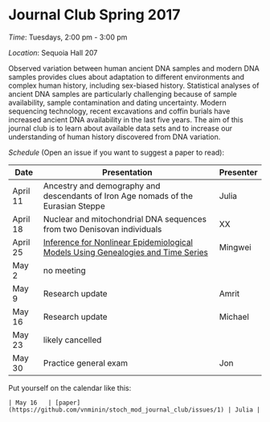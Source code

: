 # Journal Club Spring 2017

*Time*: Tuesdays, 2:00 pm - 3:00 pm

*Location*: Sequoia Hall 207

Observed variation between human ancient DNA samples and modern DNA samples provides clues about adaptation to different environments and complex human history, including sex-biased history. Statistical analyses of ancient DNA samples are particularly challenging because of sample availability, sample contamination and dating uncertainty. Modern sequencing technology, recent excavations and coffin burials have increased ancient DNA availability in the last five years. The aim of this journal club is to learn about available data sets and to increase our understanding of human history discovered from DNA variation.

*Schedule* (Open an issue if you want to suggest a paper to read):

| Date | Presentation | Presenter |
|------|--------------|-----------|
| April 11 | Ancestry and demography and descendants of Iron Age nomads of the Eurasian Steppe | Julia |
| April 18 | Nuclear and mitochondrial DNA sequences from two Denisovan individuals| XX |
| April 25 |[Inference for Nonlinear Epidemiological Models Using Genealogies and Time Series](http://journals.plos.org/ploscompbiol/article?id=10.1371/journal.pcbi.1002136) | Mingwei |
| May 2 | no meeting | |
| May 9 | Research update | Amrit |
| May 16 | Research update | Michael |
| May 23 | likely cancelled | |
| May 30 | Practice general exam | Jon |

Put yourself on the calendar like this:
```
| May 16   | [paper](https://github.com/vnminin/stoch_mod_journal_club/issues/1) | Julia |
